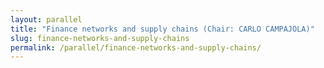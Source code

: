 ```yaml
---
layout: parallel
title: "Finance networks and supply chains (Chair: CARLO CAMPAJOLA)"
slug: finance-networks-and-supply-chains
permalink: /parallel/finance-networks-and-supply-chains/
---
```

